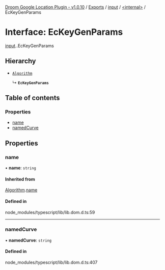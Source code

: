 [Droom Google Location Plugin - v1.0.10](../README.md) / [Exports](../modules.md) / [input](../modules/input.md) / [<internal\>](../modules/input._internal_.md) / EcKeyGenParams

# Interface: EcKeyGenParams

[input](../modules/input.md).[<internal>](../modules/input._internal_.md).EcKeyGenParams

## Hierarchy

- [`Algorithm`](input._internal_.Algorithm.md)

  ↳ **`EcKeyGenParams`**

## Table of contents

### Properties

- [name](input._internal_.EcKeyGenParams.md#name)
- [namedCurve](input._internal_.EcKeyGenParams.md#namedcurve)

## Properties

### name

• **name**: `string`

#### Inherited from

[Algorithm](input._internal_.Algorithm.md).[name](input._internal_.Algorithm.md#name)

#### Defined in

node_modules/typescript/lib/lib.dom.d.ts:59

___

### namedCurve

• **namedCurve**: `string`

#### Defined in

node_modules/typescript/lib/lib.dom.d.ts:407
